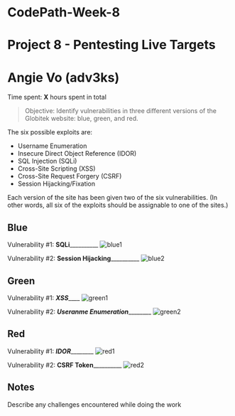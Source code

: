 # CodePath-Week-8
# Project 8 - Pentesting Live Targets
# Angie Vo (adv3ks)

Time spent: **X** hours spent in total

> Objective: Identify vulnerabilities in three different versions of the Globitek website: blue, green, and red.

The six possible exploits are:
* Username Enumeration
* Insecure Direct Object Reference (IDOR)
* SQL Injection (SQLi)
* Cross-Site Scripting (XSS)
* Cross-Site Request Forgery (CSRF)
* Session Hijacking/Fixation

Each version of the site has been given two of the six vulnerabilities. (In other words, all six of the exploits should be assignable to one of the sites.)

## Blue

Vulnerability #1: ____SQLi______________ 
![blue1](https://user-images.githubusercontent.com/18065015/38472316-36a95a40-3b4c-11e8-9c02-6906ce915872.gif)

Vulnerability #2: ____Session Hijacking______________
![blue2](https://user-images.githubusercontent.com/18065015/38472319-4b0ebaa2-3b4c-11e8-86d0-0e5cc3e1eaa7.gif)


## Green

Vulnerability #1: _______XSS___________
![green1](https://user-images.githubusercontent.com/18065015/38472323-54edcc34-3b4c-11e8-8023-aac7c83175ec.gif)

Vulnerability #2: _____Useranme Enumeration_____________
![green2](https://user-images.githubusercontent.com/18065015/38472328-5c6bc920-3b4c-11e8-9133-e1fa4d773100.gif)

## Red

Vulnerability #1: _____IDOR_____________
![red1](https://user-images.githubusercontent.com/18065015/38472329-6388ba2e-3b4c-11e8-99da-a5559b9ae3b7.gif)

Vulnerability #2: ____CSRF Token______________
![red2](https://user-images.githubusercontent.com/18065015/38472332-6cedd5d6-3b4c-11e8-8c1b-d7d22aa8213b.gif)

## Notes

Describe any challenges encountered while doing the work
